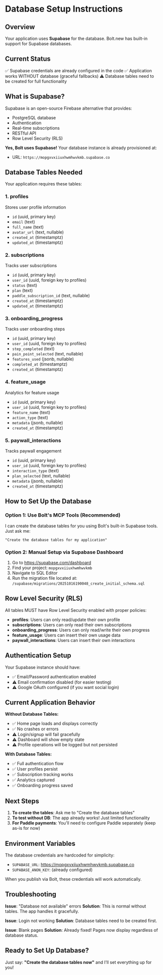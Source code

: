 # Database Setup Instructions

## Overview

Your application uses **Supabase** for the database. Bolt.new has built-in support for Supabase databases.

## Current Status

✅ Supabase credentials are already configured in the code
✅ Application works WITHOUT database (graceful fallbacks)
⚠️ Database tables need to be created for full functionality

## What is Supabase?

Supabase is an open-source Firebase alternative that provides:
- PostgreSQL database
- Authentication
- Real-time subscriptions
- RESTful API
- Row Level Security (RLS)

**Yes, Bolt uses Supabase!** Your database instance is already provisioned at:
- URL: `https://mopgxvxiiuxhwmhwvkmb.supabase.co`

## Database Tables Needed

Your application requires these tables:

### 1. profiles
Stores user profile information
- `id` (uuid, primary key)
- `email` (text)
- `full_name` (text)
- `avatar_url` (text, nullable)
- `created_at` (timestamptz)
- `updated_at` (timestamptz)

### 2. subscriptions
Tracks user subscriptions
- `id` (uuid, primary key)
- `user_id` (uuid, foreign key to profiles)
- `status` (text)
- `plan` (text)
- `paddle_subscription_id` (text, nullable)
- `created_at` (timestamptz)
- `updated_at` (timestamptz)

### 3. onboarding_progress
Tracks user onboarding steps
- `id` (uuid, primary key)
- `user_id` (uuid, foreign key to profiles)
- `step_completed` (text)
- `pain_point_selected` (text, nullable)
- `features_used` (jsonb, nullable)
- `completed_at` (timestamptz)
- `created_at` (timestamptz)

### 4. feature_usage
Analytics for feature usage
- `id` (uuid, primary key)
- `user_id` (uuid, foreign key to profiles)
- `feature_name` (text)
- `action_type` (text)
- `metadata` (jsonb, nullable)
- `created_at` (timestamptz)

### 5. paywall_interactions
Tracks paywall engagement
- `id` (uuid, primary key)
- `user_id` (uuid, foreign key to profiles)
- `interaction_type` (text)
- `plan_selected` (text, nullable)
- `metadata` (jsonb, nullable)
- `created_at` (timestamptz)

## How to Set Up the Database

### Option 1: Use Bolt's MCP Tools (Recommended)

I can create the database tables for you using Bolt's built-in Supabase tools. Just ask me:

```
"Create the database tables for my application"
```

### Option 2: Manual Setup via Supabase Dashboard

1. Go to https://supabase.com/dashboard
2. Find your project: `mopgxvxiiuxhwmhwvkmb`
3. Navigate to SQL Editor
4. Run the migration file located at:
   `/supabase/migrations/20251016190048_create_initial_schema.sql`

## Row Level Security (RLS)

All tables MUST have Row Level Security enabled with proper policies:

- **profiles**: Users can only read/update their own profile
- **subscriptions**: Users can only read their own subscriptions
- **onboarding_progress**: Users can only read/write their own progress
- **feature_usage**: Users can insert their own usage data
- **paywall_interactions**: Users can insert their own interactions

## Authentication Setup

Your Supabase instance should have:
- ✅ Email/Password authentication enabled
- ⚠️ Email confirmation disabled (for easier testing)
- ⚠️ Google OAuth configured (if you want social login)

## Current Application Behavior

**Without Database Tables:**
- ✅ Home page loads and displays correctly
- ✅ No crashes or errors
- ⚠️ Login/signup will fail gracefully
- ⚠️ Dashboard will show empty state
- ⚠️ Profile operations will be logged but not persisted

**With Database Tables:**
- ✅ Full authentication flow
- ✅ User profiles persist
- ✅ Subscription tracking works
- ✅ Analytics captured
- ✅ Onboarding progress saved

## Next Steps

1. **To create the tables**: Ask me to "Create the database tables"
2. **To test without DB**: The app already works! Just limited functionality
3. **For Paddle payments**: You'll need to configure Paddle separately (keep as-is for now)

## Environment Variables

The database credentials are hardcoded for simplicity:
- `SUPABASE_URL`: https://mopgxvxiiuxhwmhwvkmb.supabase.co
- `SUPABASE_ANON_KEY`: (already configured)

When you publish via Bolt, these credentials will work automatically.

## Troubleshooting

**Issue**: "Database not available" errors
**Solution**: This is normal without tables. The app handles it gracefully.

**Issue**: Login not working
**Solution**: Database tables need to be created first.

**Issue**: Blank pages
**Solution**: Already fixed! Pages now display regardless of database status.

## Ready to Set Up Database?

Just say: **"Create the database tables now"** and I'll set everything up for you!
